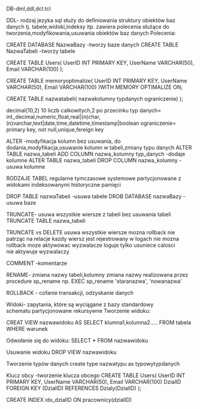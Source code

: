 DB-dml,ddl,dcl.tcl

DDL- rodzaj jezyka sql służy do definiowania struktury obiektów baz danych tj. tabele,widoki,indeksy itp. zawiera polecenia służące do tworzenia,modyfikowania,usuwania obiektów baz danych
Polecenia:

CREATE DATABASE NazwaBazy   -tworzy baze danych
CREATE TABLE NazwaTabeli    -tworzy tabele

CREATE TABLE Users(
UserID INT PRIMARY KEY,
UserName VARCHAR(50),
Email VARCHAR(100)
);

CREATE TABLE memoryoptimalize(
UserID INT PRIMARY KEY,
UserName VARCHAR(50),
Email VARCHAR(100)
)WITH MEMORY OPTIMALIZE ON;

CREATE TABLE nazwatabeli(
nazwakolumny typdanych ograniczenie)
);

decimal(10,2) 10 liczb calkowitych,2 po przecinku
typ danych= int,,decimal,numeric,float,real|(n)char,(n)varchar,text|date,time,datetime,timestamp|boolean
ograniczenie= primary key, not null,unique,fereign key

ALTER   -modyfikacja kolumn bez usuwania, do dodania,modyfikacja,usuwanie kolumn w tabeli,zmiany typu danych
ALTER TABLE nazwa_tabeli ADD COLUMN nazwa_kolumny typ_danych    -dodaje kolumne
ALTER TABLE nazwa_tabeli DROP COLUMN nazwa_kolumny              -usuwa kolumne 

RODZAJE TABEL
regularne
tymczasowe
systemowe
partycjonowane
z widokami indeksowanymi
historyczne
pamięci

DROP TABLE nazwaTabeli  -usuwa tabele
DROB DATABASE nazwaBazy -usuwa baze

TRUNCATE- usuwa wszystkie wiersze z tabeli bez usuwania tabeli
TRUNCATE TABLE nazwa_tabeli 

TRUNCATE vs DELETE
usuwa wszystkie wiersze                 mozna rollback
nie patrząc na relacje                  kazdy wiersz jest rejestrowany w logach
nie mozna rollback                      moze aktywowac wyzwalacze
loguje tylko usuniece calosci           
nie aktywuje wyzwalaczy

COMMENT -komentarze

RENAME- zmiana nazwy tabeli,kolumny zmiana nazwy realizowana przez procedure sp_rename
np. EXEC sp_rename 'staranazwa', 'nowanazwa'

ROLLBACK - cofanie transakcji, odzyskanie danych

Widoki- zapytania, które są wyciągane z bazy
standardowy                     
schematu
partycjonowane
rekursywne
Tworzenie widoku:

CREAT VIEW nazwawidoku AS
SELECT klumna1,kolumna2.....
FROM tabela
WHERE warunek

Odwołanie się do widoku:
SELECT * FROM nazwawidoku

Usuwanie widoku
DROP VIEW nazwawidoku 

Tworzenie typów danych
create type nazwatypu as typowytypdanych


Klucz obcy -tworzenie klucza obcego
CREATE TABLE Users(
UserID INT PRIMARY KEY,
UserName VARCHAR(50),
Email VARCHAR(100)
DzialID
FOREIGN KEY (DzialID) REFERENCES Dzialy(DzialID)
);

CREATE INDEX idx_dzialID ON pracownicy(dzialID)
